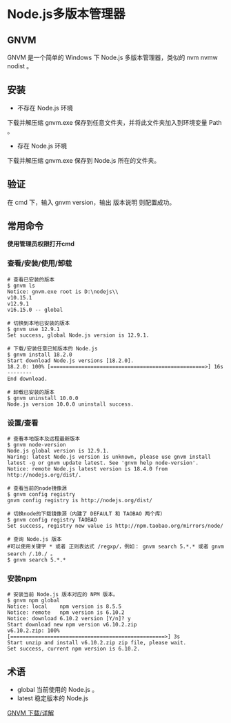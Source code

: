 # Node.js多版本管理器

## GNVM
GNVM 是一个简单的 Windows 下 Node.js 多版本管理器，类似的 nvm nvmw nodist 。

## 安装
- 不存在 Node.js 环境

下载并解压缩 gnvm.exe 保存到任意文件夹，并将此文件夹加入到环境变量 Path 。

- 存在 Node.js 环境

下载并解压缩 gnvm.exe 保存到 Node.js 所在的文件夹。

## 验证
在 cmd 下，输入 gnvm version，输出 版本说明 则配置成功。


## 常用命令
**使用管理员权限打开cmd**

### 查看/安装/使用/卸载
```shell
# 查看已安装的版本
$ gnvm ls
Notice: gnvm.exe root is D:\nodejs\\
v10.15.1
v12.9.1
v16.15.0 -- global

# 切换到本地已安装的版本
$ gnvm use 12.9.1
Set success, global Node.js version is 12.9.1.

# 下载/安装任意已知版本的 Node.js
$ gnvm install 18.2.0 
Start download Node.js versions [18.2.0].
18.2.0: 100% [==================================================>] 16s
--------
End download.

# 卸载已安装的版本
$ gnvm uninstall 10.0.0
Node.js version 10.0.0 uninstall success.
```

### 设置/查看
```shell
# 查看本地版本及远程最新版本
$ gnvm node-version
Node.js global version is 12.9.1.
Waring: latest Node.js version is unknown, please use gnvm install latest -g or gnvm update latest. See 'gnvm help node-version'.
Notice: remote Node.js latest version is 18.4.0 from http://nodejs.org/dist/.

# 查看当前的node镜像源
$ gnvm config registry
gnvm config registry is http://nodejs.org/dist/

# 切换node的下载镜像源（内建了 DEFAULT 和 TAOBAO 两个库）
$ gnvm config registry TAOBAO
Set success, registry new value is http://npm.taobao.org/mirrors/node/

# 查询 Node.js 版本
#可以使用关键字 * 或者 正则表达式 /regxp/，例如： gnvm search 5.*.* 或者 gnvm search /.10./ 。
$ gnvm search 5.*.*
```

### 安装npm
```shell
# 安装当前 Node.js 版本对应的 NPM 版本。
$ gnvm npm global
Notice: local    npm version is 8.5.5
Notice: remote   npm version is 6.10.2
Notice: download 6.10.2 version [Y/n]? y
Start download new npm version v6.10.2.zip
v6.10.2.zip: 100% [==================================================>] 3s
Start unzip and install v6.10.2.zip zip file, please wait.
Set success, current npm version is 6.10.2.
```

## 术语
- global 当前使用的 Node.js 。
- latest 稳定版本的 Node.js 

[GNVM 下载/详解](https://github.com/kenshin/gnvm)